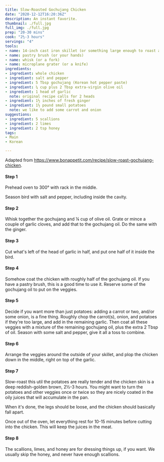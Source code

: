 ```yaml
---
title: Slow-Roasted Gochujang Chicken
date: "2020-12-12T16:20:36Z"
description: An instant favorite. 
thumbnail: ./full.jpg
full_img: ./full.jpg
prep: "20-30 mins"
cook: "2½-3 hours"
servings: "4"
tools:
- name: 14-inch cast iron skillet (or something large enough to roast a whole chicken plus veggies)
- name: pastry brush (or your hands)
- name: whisk (or a fork)
- name: microplane grater (or a knife)
ingredients:
- ingredient: whole chicken
- ingredient: salt and pepper
- ingredient: 5 Tbsp gochujang (Korean hot pepper paste)
- ingredient: ¼ cup plus 2 Tbsp extra-virgin olive oil
- ingredient: 1 head of garlic
  note: original recipe calls for 2 heads
- ingredient: 1½ inches of fresh ginger
- ingredient: 1½ pound small potatoes
  note: we like to add some carrot and onion
suggestions:
- ingredient: 5 scallions
- ingredient: 2 limes
- ingredient: 2 tsp honey
tags:
- Main
- Korean

---
```


Adapted from https://www.bonappetit.com/recipe/slow-roast-gochujang-chicken.

#### Step 1

Prehead oven to 300° with rack in the middle.

Season bird with salt and pepper, including inside the cavity.

#### Step 2

Whisk together the gochujang and ¼ cup of olive oil. Grate or mince a couple of garlic cloves, and add that to the gochujang oil. Do the same with the ginger.

#### Step 3

Cut what's left of the head of garlic in half, and put one half of it inside the bird.

#### Step 4

Somehow coat the chicken with roughly half of the gochujang oil. If you have a pastry brush, this is a good time to use it. Reserve some of the gochujang oil to put on the veggies.

#### Step 5

Decide if you want more than just potatoes: adding a carrot or two, and/or some onion, is a fine thing. Roughly chop the carrot(s), onion, and potatoes if they're too large, and add in the remaining garlic. Then coat all these veggies with a mixture of the remaining gochujang oil, plus the extra 2 Tbsp of oil. Season with some salt and pepper, give it all a toss to combine.

#### Step 6

Arrange the veggies around the outside of your skillet, and plop the chicken down in the middle, right on top of the garlic.

#### Step 7

Slow-roast this util the potatoes are really tender and the chicken skin is a deep reddish-golden brown, 2½-3 hours. You might want to turn the potatoes and other veggies once or twice so they are nicely coated in the oily juices that will accumulate in the pan.

When it's done, the legs should be loose, and the chicken should basically fall apart.

Once out of the oven, let everything rest for 10-15 minutes before cutting into the chicken. This will keep the juices in the meat.

#### Step 8

The scallions, limes, and honey are for dressing things up, if you want. We usually skip the honey, and never have enough scallions.


